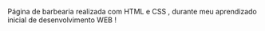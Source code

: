 Página de barbearia realizada com HTML e CSS , durante meu aprendizado inicial de desenvolvimento WEB !